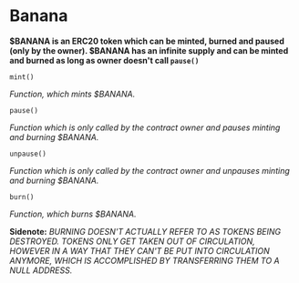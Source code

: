 # Banana

**$BANANA is an ERC20 token which can be minted, burned and paused (only by the owner). $BANANA has an infinite supply and can be minted and burned as long as owner doesn't call `pause()`**

```
mint()
```
*Function, which mints $BANANA.*

```
pause()
```
*Function which is only called by the contract owner and pauses minting and burning $BANANA.*

```
unpause()
```
*Function which is only called by the contract owner and unpauses minting and burning $BANANA.*

```
burn()
```
*Function, which burns $BANANA.*  
  
**Sidenote:** *BURNING DOESN'T ACTUALLY REFER TO AS TOKENS BEING DESTROYED. TOKENS ONLY GET TAKEN OUT OF CIRCULATION, HOWEVER IN A WAY THAT THEY CAN'T BE PUT INTO CIRCULATION ANYMORE, WHICH IS ACCOMPLISHED BY TRANSFERRING THEM TO A NULL ADDRESS.*
